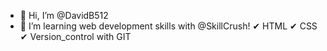 - 👋 Hi, I’m @DavidB512
- 🌱 I’m learning web development skills with @SkillCrush!
		 ✔ HTML
     ✔ CSS
     ✔ Version_control with GIT

<!---
DavidB512/DavidB512 is a ✨ special ✨ repository because its `README.md` (this file) appears on your GitHub profile.
You can click the Preview link to take a look at your changes.
--->
